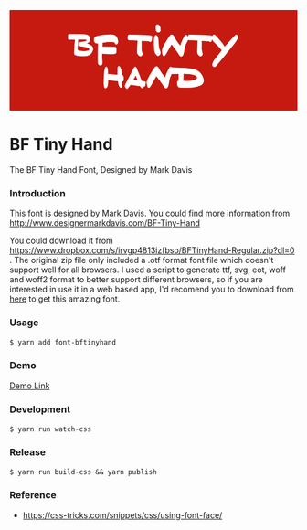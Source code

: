 ![](tinyhand.png?raw=true)
# BF Tiny Hand

The BF Tiny Hand Font, Designed by Mark Davis


### Introduction

This font is designed by Mark Davis. You could find more information from http://www.designermarkdavis.com/BF-Tiny-Hand

You could download it from https://www.dropbox.com/s/irvgp4813izfbso/BFTinyHand-Regular.zip?dl=0 . The original zip file only included a .otf format font file which doesn't support well for all browsers. I used a script to generate ttf, svg, eot, woff and woff2 format to better support different browsers, so if you are interested in use it in a web based app, I'd recomend you to download from [here](https://github.com/soleo/font-BFTinyHand/archive/master.zip) to get this amazing font. 
 
### Usage

```shell
$ yarn add font-bftinyhand
```

### Demo

[Demo Link](https://soleo.github.io/font-BFTinyHand/)

### Development

```shell
$ yarn run watch-css
```

### Release

```shell
$ yarn run build-css && yarn publish
```

### Reference

- https://css-tricks.com/snippets/css/using-font-face/